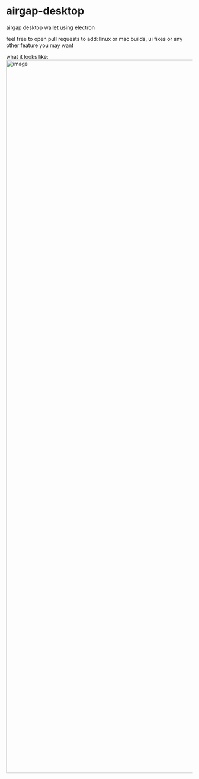 # airgap-desktop
airgap desktop wallet using electron

feel free to open pull requests to add: linux or mac builds, ui fixes or any other feature you may want

what it looks like:
<img width="2879" height="1919" alt="image" src="https://github.com/user-attachments/assets/296c2210-30a2-4c0e-83ce-f6309d427d77" />
